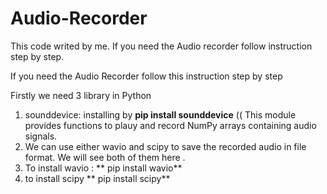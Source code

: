 # Audio-Recorder
This code writed by me. If you need the Audio recorder follow instruction step by step.  


If you need the Audio Recorder follow this instruction step by step 

Firstly we need 3 library in Python 

1) sounddevice: installing by **pip install sounddevice** (( This module provides functions to plauy and record NumPy arrays containing audio signals.
2) We can use either wavio and scipy to save the recorded audio in file format. We will see both of them here .
3) To install wavio : ** pip install wavio**
4) to install scipy ** pip install scipy**

